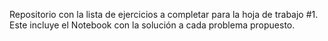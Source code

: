 Repositorio con la lista de ejercicios a completar para la hoja de trabajo #1. Este incluye el Notebook con la solución a cada problema propuesto.
